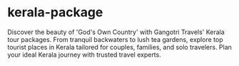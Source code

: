 # kerala-package
Discover the beauty of 'God's Own Country' with Gangotri Travels' Kerala tour packages. From tranquil backwaters to lush tea gardens, explore top tourist places in Kerala tailored for couples, families, and solo travelers. Plan your ideal Kerala journey with trusted travel experts.

